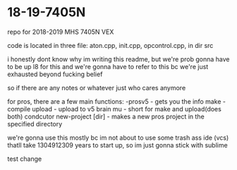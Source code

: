 # 18-19-7405N
repo for 2018-2019 MHS 7405N VEX

code is located in three file: aton.cpp, init.cpp, opcontrol.cpp, in dir src

i honestly dont know why im writing this readme, but we're prob gonna have to be up l8 for this and we're gonna have to refer to
this bc we're just exhausted beyond fucking belief

so if there are any notes or whatever just who cares anymore 

for pros, there are a few main functions:
-prosv5 - gets you the info
 		make - compile
 		upload - upload to v5 brain
 		mu - short for make and upload(does both)
 		condcutor new-project [dir] - makes a new pros project in the specified directory

we're gonna use this mostly bc im not about to use some trash ass ide (vcs) thatll take 1304912309 years to start up, 
so im just gonna stick with sublime

test change